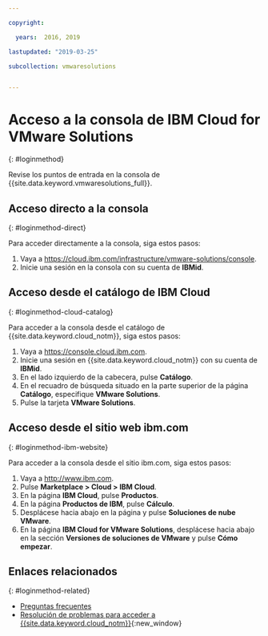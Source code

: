 ```yaml
---

copyright:

  years:  2016, 2019

lastupdated: "2019-03-25"

subcollection: vmwaresolutions


---
```


# Acceso a la consola de IBM Cloud for VMware Solutions
{: #loginmethod}

Revise los puntos de entrada en la consola de {{site.data.keyword.vmwaresolutions_full}}.

## Acceso directo a la consola
{: #loginmethod-direct}

Para acceder directamente a la consola, siga estos pasos:
1. Vaya a
   https://cloud.ibm.com/infrastructure/vmware-solutions/console.
2. Inicie una sesión en la consola con su cuenta de **IBMid**.

## Acceso desde el catálogo de IBM Cloud
{: #loginmethod-cloud-catalog}

Para acceder a la consola desde el catálogo de {{site.data.keyword.cloud_notm}}, siga estos pasos:
1. Vaya a https://console.cloud.ibm.com.
2. Inicie una sesión en {{site.data.keyword.cloud_notm}} con su cuenta de **IBMid**.
3. En el lado izquierdo de la cabecera, pulse **Catálogo**.
4. En el recuadro de búsqueda situado en la parte superior de la página **Catálogo**, especifique **VMware Solutions**.
5. Pulse la tarjeta **VMware Solutions**.

## Acceso desde el sitio web ibm.com
{: #loginmethod-ibm-website}

Para acceder a la consola desde el sitio ibm.com, siga estos pasos:
1. Vaya a http://www.ibm.com.
2. Pulse **Marketplace > Cloud > IBM Cloud**.
2. En la página **IBM Cloud**, pulse **Productos**.
3. En la página **Productos de IBM**, pulse **Cálculo**.
4. Desplácese hacia abajo en la página y pulse **Soluciones de nube VMware**.
5. En la página **IBM Cloud for VMware Solutions**, desplácese hacia abajo en la sección **Versiones de soluciones de VMware** y pulse **Cómo empezar**.

## Enlaces relacionados
{: #loginmethod-related}

* [Preguntas frecuentes](/docs/services/vmwaresolutions/vmonic?topic=vmware-solutions-faq)
* [Resolución de problemas para acceder a {{site.data.keyword.cloud_notm}}](/docs/account?topic=account-accessing){:new_window}
